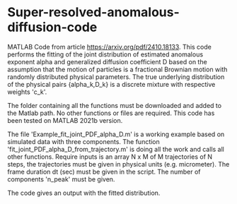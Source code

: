 # Super-resolved-anomalous-diffusion-code
MATLAB Code from article https://arxiv.org/pdf/2410.18133.
This code performs the fitting of the joint distribution of estimated anomalous exponent alpha and generalized diffusion coefficient D based on the assumption that the motion of particles is a fractional Brownian motion with randomly distributed physical parameters. The true underlying distribution of the physical pairs {alpha_k,D_k} is a discrete mixture with respective weights 'c_k'.

The folder containing all the functions must be downloaded and added to the Matlab path. No other functions or files are required. This code has been tested on MATLAB 2021b version.

The file 'Example_fit_joint_PDF_alpha_D.m' is a working example  based on simulated data with three components. The function 'fit_joint_PDF_alpha_D_from_trajectory.m' is doing all the work and calls all other functions.
Require inputs is an array N x M of M trajectories of N steps, the trajectories must be given in physical units (e.g. micrometer). The frame duration dt (sec) must be given in the script.
The number of components 'n_peak' must be given.

The code gives an output with the fitted distribution.
